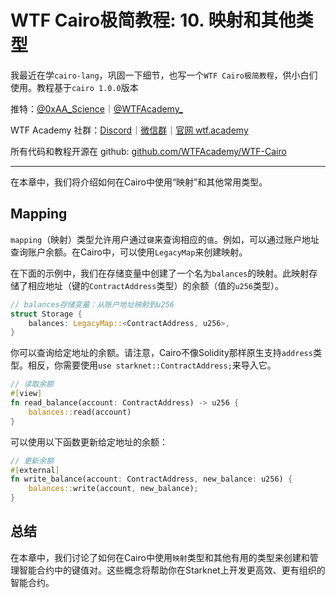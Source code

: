 # WTF Cairo极简教程: 10. 映射和其他类型

我最近在学`cairo-lang`，巩固一下细节，也写一个`WTF Cairo极简教程`，供小白们使用。教程基于`cairo 1.0.0`版本

推特：[@0xAA_Science](https://twitter.com/0xAA_Science)｜[@WTFAcademy_](https://twitter.com/WTFAcademy_)

WTF Academy 社群：[Discord](https://discord.gg/5akcruXrsk)｜[微信群](https://docs.google.com/forms/d/e/1FAIpQLSe4KGT8Sh6sJ7hedQRuIYirOoZK_85miz3dw7vA1-YjodgJ-A/viewform?usp=sf_link)｜[官网 wtf.academy](https://wtf.academy)

所有代码和教程开源在 github: [github.com/WTFAcademy/WTF-Cairo](https://github.com/WTFAcademy/WTF-Cairo)

---

在本章中，我们将介绍如何在Cairo中使用“映射”和其他常用类型。

## Mapping

`mapping`（映射）类型允许用户通过`键`来查询相应的`值`。例如，可以通过账户地址查询账户余额。在Cairo中，可以使用`LegacyMap`来创建映射。

在下面的示例中，我们在存储变量中创建了一个名为`balances`的映射。此映射存储了相应地址（键的`ContractAddress`类型）的余额（值的`u256`类型）。

```rust
// balances存储变量：从账户地址映射到u256
struct Storage {
    balances: LegacyMap::<ContractAddress, u256>,
}
```

你可以查询给定地址的余额。请注意，Cairo不像Solidity那样原生支持`address`类型。相反，你需要使用`use starknet::ContractAddress;`来导入它。

```rust
// 读取余额
#[view]
fn read_balance(account: ContractAddress) -> u256 {
    balances::read(account)
}
```

可以使用以下函数更新给定地址的余额：

```rust
// 更新余额
#[external]
fn write_balance(account: ContractAddress, new_balance: u256) {
    balances::write(account, new_balance);
}
```

## 总结

在本章中，我们讨论了如何在Cairo中使用`映射`类型和其他有用的类型来创建和管理智能合约中的键值对。这些概念将帮助你在Starknet上开发更高效、更有组织的智能合约。